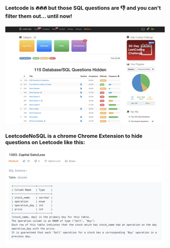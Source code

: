 <h3>Leetcode is 🔥🔥🔥 but those SQL questions are 👎 and you can't filter them out... until now!<h3>

<p align="center">
<img src ="static/screenshot.png" /></p>

<h3>LeetcodeNoSQL is a chrome Chrome Extension to hide questions on Leetcode like this:</h3>

<p align="center">
<img src ="static/questionExample.png" width="700"/></p>